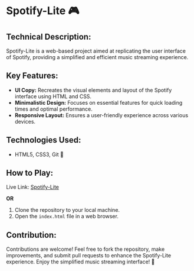 # Spotify-Lite 🎮

## Technical Description:

Spotify-Lite is a web-based project aimed at replicating the user interface of Spotify, providing a simplified and efficient music streaming experience.

## Key Features:

- **UI Copy:** Recreates the visual elements and layout of the Spotify interface using HTML and CSS.
- **Minimalistic Design:** Focuses on essential features for quick loading times and optimal performance.
- **Responsive Layout:** Ensures a user-friendly experience across various devices.

## Technologies Used:

- HTML5, CSS3, Git 🚀

## How to Play:

Live Link: [Spotify-Lite](https://raviraj-shinde.github.io/Spotify-Lite/)

**OR**
1. Clone the repository to your local machine.
2. Open the `index.html` file in a web browser.

## Contribution:
Contributions are welcome! Feel free to fork the repository, make improvements, and submit pull requests to enhance the Spotify-Lite experience. Enjoy the simplified music streaming interface! 🎉
